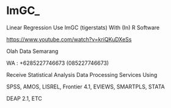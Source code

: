 # lmGC_
Linear Regression Use lmGC (tigerstats) With (In) R Software

https://www.youtube.com/watch?v=kriQKuDXeSs

Olah Data Semarang

WA : +6285227746673 (085227746673)

Receive Statistical Analysis Data Processing Services Using

SPSS, AMOS, LISREL, Frontier 4.1, EVIEWS, SMARTPLS, STATA

DEAP 2.1, ETC

